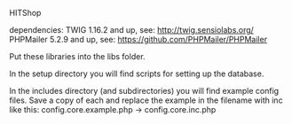 HITShop

dependencies:
TWIG 1.16.2 and up, see: http://twig.sensiolabs.org/
PHPMailer 5.2.9 and up, see: https://github.com/PHPMailer/PHPMailer

Put these libraries into the libs folder.

In the setup directory you will find scripts for setting up the database.

In the includes directory (and subdirectories) you will find example config
files. Save a copy of each and replace the example in the filename with inc
like this: config.core.example.php -> config.core.inc.php

